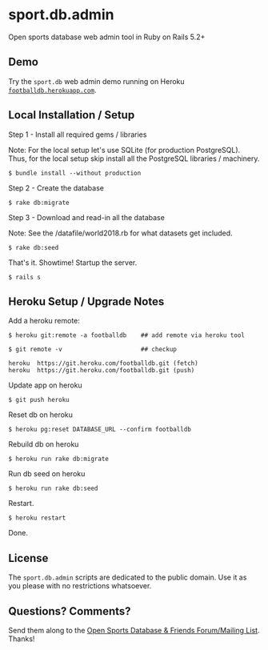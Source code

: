 # sport.db.admin

Open sports database web admin tool in Ruby on Rails 5.2+


## Demo

Try the `sport.db` web admin demo running
on Heroku [`footballdb.herokuapp.com`](http://footballdb.herokuapp.com).


## Local Installation / Setup

Step 1 - Install all required gems / libraries

Note: For the local setup let's use SQLite (for production PostgreSQL).
Thus, for the local setup skip install all the PostgreSQL libraries / machinery.

```
$ bundle install --without production
```

Step 2 - Create the database

```
$ rake db:migrate
```

Step 3 - Download and read-in all the database

Note: See the /datafile/world2018.rb for what datasets get included.

<!-- was:
Note: See the /datafile/top.rb for what datasets get included.
-->


```
$ rake db:seed
```

That's it. Showtime! Startup the server.

```
$ rails s
```



## Heroku Setup / Upgrade Notes

Add a heroku remote:

    $ heroku git:remote -a footballdb    ## add remote via heroku tool

    $ git remote -v                      ## checkup

    heroku  https://git.heroku.com/footballdb.git (fetch)
    heroku  https://git.heroku.com/footballdb.git (push)


Update app on heroku

    $ git push heroku

Reset db on heroku

    $ heroku pg:reset DATABASE_URL --confirm footballdb

Rebuild db on heroku

    $ heroku run rake db:migrate

Run db seed on heroku

    $ heroku run rake db:seed

Restart.

    $ heroku restart

Done.



## License

The `sport.db.admin` scripts are dedicated to the public domain.
Use it as you please with no restrictions whatsoever.

## Questions? Comments?

Send them along to the [Open Sports Database & Friends Forum/Mailing List](http://groups.google.com/group/opensport). Thanks!

